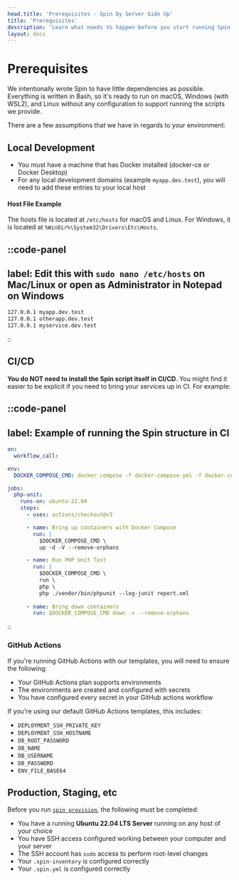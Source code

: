 ```yaml
---
head.title: 'Prerequisites - Spin by Server Side Up'
title: 'Prerequisites'
description: 'Learn what needs to happen before you start running Spin.'
layout: docs
---
```


# Prerequisites
We intentionally wrote Spin to have little dependencies as possible. Everything is written in Bash, so it's ready to run on macOS, Windows (with WSL2), and Linux without any configuration to support running the scripts we provide.

There are a few assumptions that we have in regards to your environment:

## Local Development
- You must have a machine that has Docker installed (docker-ce or Docker Desktop)
- For any local development domains (example `myapp.dev.test`), you will need to add these entries to your local host

#### Host File Example
The hosts file is located at `/etc/hosts` for macOS and Linux. For Windows, it is located at `%WinDir%\System32\Drivers\Etc\Hosts`.

::code-panel
---
label: Edit this with `sudo nano /etc/hosts` on Mac/Linux or open as Administrator in Notepad on Windows
---
```bash
127.0.0.1 myapp.dev.test
127.0.0.1 otherapp.dev.test
127.0.0.1 myservice.dev.test
```
::


## CI/CD
**You do NOT need to install the Spin script itself in CI/CD**. You might find it easier to be explicit if you need to bring your services up in CI. For example:

::code-panel
---
label: Example of running the Spin structure in CI
---
```yaml
on:
  workflow_call:

env:
  DOCKER_COMPOSE_CMD: docker compose -f docker-compose.yml -f docker-compose.ci.yml

jobs:
  php-unit:
    runs-on: ubuntu-22.04
    steps:
      - uses: actions/checkout@v3

      - name: Bring up containers with Docker Compose
        run: |
          $DOCKER_COMPOSE_CMD \
          up -d -V --remove-orphans

      - name: Run PHP Unit Test
        run: |
          $DOCKER_COMPOSE_CMD \
          run \
          php \
          php ./vendor/bin/phpunit --log-junit report.xml
      
      - name: Bring down containers
        run: $DOCKER_COMPOSE_CMD down -v --remove-orphans
```
::

### GitHub Actions
If you're running GitHub Actions with our templates, you will need to ensure the following:

- Your GitHub Actions plan supports environments
- The environments are created and configured with secrets
- You have configured every secret in your GitHub actions workflow

If you're using our default GitHub Actions templates, this includes:
- `DEPLOYMENT_SSH_PRIVATE_KEY`
- `DEPLOYMENT_SSH_HOSTNAME`
- `DB_ROOT_PASSWORD`
- `DB_NAME`
- `DB_USERNAME`
- `DB_PASSWORD`
- `ENV_FILE_BASE64`

## Production, Staging, etc
Before you run [`spin provision`](/docs/command-reference/provision), the following must be completed:

- You have a running **Ubuntu 22.04 LTS Server** running on any host of your choice
- You have SSH access configured working between your computer and your server
- The SSH account has `sudo` access to perform root-level changes
- Your `.spin-inventory` is configured correctly
- Your `.spin.yml` is configured correctly